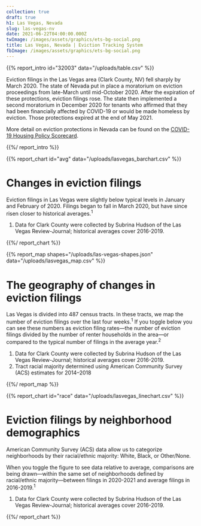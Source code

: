 ```yaml
---
collection: true
draft: true
h1: Las Vegas, Nevada
slug: las-vegas-nv
date: 2021-06-22T04:00:00.000Z
twImage: /images/assets/graphics/ets-bg-social.png
title: Las Vegas, Nevada | Eviction Tracking System
fbImage: /images/assets/graphics/ets-bg-social.png
---
```


{{% report_intro id="32003" data="/uploads/table.csv" %}}

Eviction filings in the Las Vegas area (Clark County, NV) fell sharply by March 2020. The state of Nevada put in place a moratorium on eviction proceedings from late-March until mid-October 2020. After the expiration of these protections, eviction filings rose. The state then implemented a second moratorium in December 2020 for tenants who affirmed that they had been financially affected by COVID-19 or would be made homeless by eviction. Those protections expired at the end of May 2021. 

More detail on eviction protections in Nevada can be found on the [COVID-19 Housing Policy Scorecard](https://evictionlab.org/covid-policy-scorecard/nv/).

{{%/ report_intro %}}



{{% report_chart id="avg" data="/uploads/lasvegas_barchart.csv" %}}

# Changes in eviction filings

Eviction filings in Las Vegas were slightly below typical levels in January and February of 2020. Filings began to fall in March 2020, but have since risen closer to historical averages.<sup>1</sup>

1. Data for Clark County were collected by Subrina Hudson of the Las Vegas Review-Journal; historical averages cover 2016-2019.

{{%/ report_chart %}}



{{% report_map shapes="/uploads/las-vegas-shapes.json" data="/uploads/lasvegas_map.csv" %}}

# The geography of changes in eviction filings

Las Vegas is divided into 487 census tracts. In these tracts, we map the number of eviction filings over the last four weeks.<sup>1</sup> If you toggle below you can see these numbers as eviction filing rates—the number of eviction filings divided by the number of renter households in the area—or compared to the typical number of filings in the average year.<sup>2</sup>

1. Data for Clark County were collected by Subrina Hudson of the Las Vegas Review-Journal; historical averages cover 2016-2019. 
2. Tract racial majority determined using American Community Survey (ACS) estimates for 2014–2018

{{%/ report_map %}}



{{% report_chart id="race" data="/uploads/lasvegas_linechart.csv" %}}

# Eviction filings by neighborhood demographics

American Community Survey (ACS) data allow us to categorize neighborhoods by their racial/ethnic majority: White, Black, or Other/None. 

When you toggle the figure to see data relative to average, comparisons are being drawn—within the same set of neighborhoods defined by racial/ethnic majority—between filings in 2020-2021 and average filings in 2016-2019.<sup>1</sup>

1. Data for Clark County were collected by Subrina Hudson of the Las Vegas Review-Journal; historical averages cover 2016-2019.

{{%/ report_chart %}}